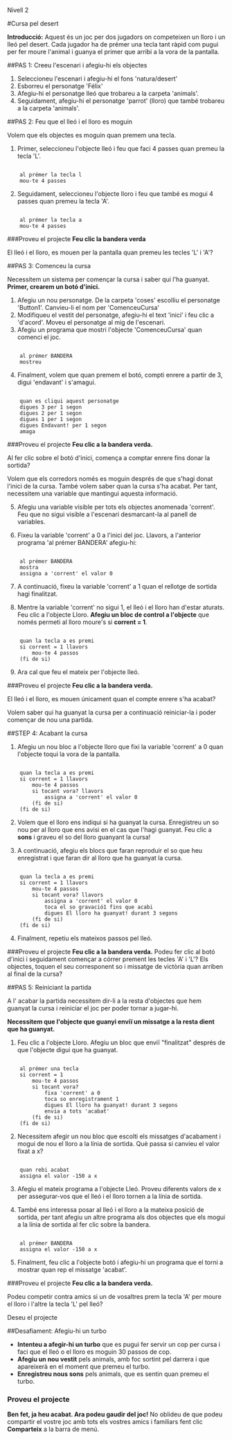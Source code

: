 <!--
******************************************************************************************
CURSA PEL DESERT

Traducció per Sergi Valverde
Repàs a 2.0 de Mireia Dosil

******************************************************************************************
-->


Nivell 2

#Cursa pel desert

__Introducció:__
Aquest és un joc per dos jugadors on competeixen un lloro i un lleó pel desert. Cada jugador ha de prémer una tecla tant ràpid com pugui per fer moure l'animal i guanya el primer que arribi a la vora de la pantalla.

##PAS 1: Creeu l'escenari i afegiu-hi els objectes

1. Seleccioneu l'escenari i afegiu-hi el fons 'natura/desert'
2. Esborreu el personatge 'Félix'
3. Afegiu-hi el personatge lleó que trobareu a la carpeta 'animals'.
4. Seguidament, afegiu-hi el personatge 'parrot' (lloro) que també trobareu a la carpeta 'animals'.


##PAS 2: Feu que el lleó i el lloro es moguin

Volem que els objectes es moguin quan premem una tecla.

1. Primer, seleccioneu l'objecte lleó i feu que faci 4 passes quan premeu la tecla 'L'.

```scratch

	al prémer la tecla l
	mou-te 4 passes	
```

2. Seguidament, seleccioneu l'objecte lloro i feu que també es mogui 4 passes quan premeu la tecla 'A'. 



```scratch

	al prémer la tecla a
	mou-te 4 passes	
```

###Proveu el projecte
__Feu clic la bandera verda__

El lleó i el lloro, es mouen per la pantalla quan premeu les tecles 'L' i 'A'?


##PAS 3: Comenceu la cursa

Necessitem un sistema per començar la cursa i saber qui l'ha guanyat. __Primer, crearem un botó d'inici.__

1. Afegiu un nou personatge. De la carpeta 'coses' escolliu el personatge 'Button1'. Canvieu-li el nom per 'ComenceuCursa'
2. Modifiqueu el vestit del personatge, afegiu-hi el text 'inici' i feu clic a 'd'acord'. Moveu el personatge al mig de l'escenari.
3. Afegiu un programa que mostri l'objecte 'ComenceuCursa' quan comenci el joc.


```scratch

	al prémer BANDERA
	mostreu
```

4. Finalment, volem que quan premem el botó, compti enrere a partir de 3, digui 'endavant' i s'amagui.  

```scratch

	quan es cliqui aquest personatge
	digues 3 per 1 segon 
	digues 2 per 1 segon 
	digues 1 per 1 segon 
	digues Endavant! per 1 segon
	amaga
```

###Proveu el projecte
__Feu clic a la bandera verda.__

Al fer clic sobre el botó d'inici, comença a comptar enrere fins donar la sortida? 


Volem que els corredors només es moguin després de que s'hagi donat l'inici de la cursa. També volem saber quan la cursa s'ha acabat. Per tant, necessitem una variable que mantingui aquesta informació. 

5. Afegiu una variable visible per tots els objectes anomenada 'corrent'. Feu que no sigui visible a l'escenari desmarcant-la al panell de variables.

6. Fixeu la variable 'corrent' a 0 a l'inici del joc. Llavors, a l'anterior programa 'al prémer BANDERA' afegiu-hi:


```scratch

	al prémer BANDERA
	mostra
	assigna a 'corrent' el valor 0
```

7. A continuació, fixeu la variable 'corrent' a 1 quan el rellotge de sortida hagi finalitzat.

8. Mentre la variable 'corrent' no sigui 1, el lleó i el lloro han d'estar aturats. Feu clic a l'objecte Lloro. __Afegiu un bloc de control a l'objecte__ que només permeti al lloro moure's si __corrent = 1__. 


```scratch

	quan la tecla a es premi
	si corrent = 1 llavors
		mou-te 4 passos
	(fi de si)
```

9. Ara cal que feu el mateix per l'objecte lleó.

###Proveu el projecte
__Feu clic a la bandera verda.__

El lleó i el lloro, es mouen únicament quan el compte enrere s'ha acabat?

Volem saber qui ha guanyat la cursa per a continuació reiniciar-la i poder començar de nou una partida. 

##STEP 4: Acabant la cursa

1. Afegiu un nou bloc a l'objecte lloro que fixi la variable 'corrent' a 0 quan l'objecte toqui la vora de la pantalla. 

```scratch

	quan la tecla a es premi
	si corrent = 1 llavors
		mou-te 4 passos
		si tocant vora? llavors
			assigna a 'corrent' el valor 0
		(fi de si)
	(fi de si)
```

2. Volem que el lloro ens indiqui si ha guanyat la cursa. Enregistreu un so nou per al lloro que ens avisi en el cas que l'hagi guanyat. Feu clic a __sons__ i graveu el so del lloro guanyant la cursa! 

3. A continuació, afegiu els blocs que faran reproduir el so que heu enregistrat i que faran dir al lloro que ha guanyat la cursa. 


```scratch

	quan la tecla a es premi
	si corrent = 1 llavors
		mou-te 4 passos
		si tocant vora? llavors
			assigna a 'corrent' el valor 0
			toca el so gravació1 fins que acabi
			digues El lloro ha guanyat! durant 3 segons
		(fi de si)
	(fi de si)
```

4. Finalment, repetiu els mateixos passos pel lleó. 

###Proveu el projecte
__Feu clic a la bandera verda.__
Podeu fer clic al botó d'inici i seguidament començar a córrer prement les tecles 'A' i 'L'? Els objectes, toquen el seu corresponent so i missatge de victòria quan arriben al final de la cursa?


##PAS 5: Reiniciant la partida

A l' acabar la partida necessitem dir-li a la resta d'objectes que hem guanyat la cursa i reiniciar el joc per poder tornar a jugar-hi.

__Necessitem que l'objecte que guanyi enviï un missatge a la resta dient que ha guanyat.__


1. Feu clic a l'objecte Lloro. Afegiu un bloc que enviï "finalitzat" després de que l'objecte digui que ha guanyat. 


```scratch

	al prémer una tecla
	si corrent = 1
		mou-te 4 passos
		si tocant vora?
			fixa 'corrent' a 0
			toca so enregistrament 1
			digues El lloro ha guanyat! durant 3 segons
			envia a tots 'acabat'
		(fi de si)
	(fi de si)
```

2. Necessitem afegir un nou bloc que escolti els missatges d'acabament i mogui de nou el lloro a la línia de sortida. Què passa si canvieu el valor fixat a x?


```scratch

	quan rebi acabat 
	assigna el valor -150 a x
```

3. Afegiu el mateix programa a l'objecte Lleó. Proveu diferents valors de x per assegurar-vos que el lleó i el lloro tornen a la línia de sortida. 

4. També ens interessa posar al lleó i el lloro a la mateixa posició de sortida, per tant afegiu un altre programa als dos objectes que els mogui a la línia de sortida al fer clic sobre la bandera. 

```scratch
	
	al prémer BANDERA
	assigna el valor -150 a x
```

5. Finalment, feu clic a l'objecte botó i afegiu-hi un programa que el torni a mostrar quan rep el missatge 'acabat'.

###Proveu el projecte
__Feu clic a la bandera verda.__

Podeu competir contra amics si un de vosaltres prem la tecla 'A' per moure el lloro i l'altre la tecla 'L' pel lleó?

Deseu el projecte

##Desafiament: Afegiu-hi un turbo

* __Intenteu a afegir-hi un turbo__ que es pugui fer servir un cop per cursa i faci que el lleó o el lloro es moguin 30 passos de cop. 
* __Afegiu un nou vestit__ pels animals, amb foc sortint pel darrera i que apareixerà en el moment que premeu el turbo. 
* __Enregistreu nous sons__ pels animals, que es sentin quan premeu el turbo.

### Proveu el projecte

__Ben fet, ja heu acabat. Ara podeu gaudir del joc!__ No oblideu de que podeu compartir el vostre joc amb tots els vostres amics i familiars fent clic  __Comparteix__ a la barra de menú.
